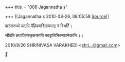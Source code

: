 +++
title = "006 Jagannatha s"

+++
[[Jagannatha s	2010-08-26, 08:05:58 [Source](https://groups.google.com/g/bvparishat/c/RjDOGw01rSU)]]



पारसनाथो यद्यपि दैहिकमस्तित्वमद्य न बिभर्ति।

जीवति तथापिसंस्कृतजगति स्वकृतिभिरसावनेकाभिः।।  

2010/8/26 SHRINIVASA VARAKHEDI \<[shri...@gmail.com]()\>



